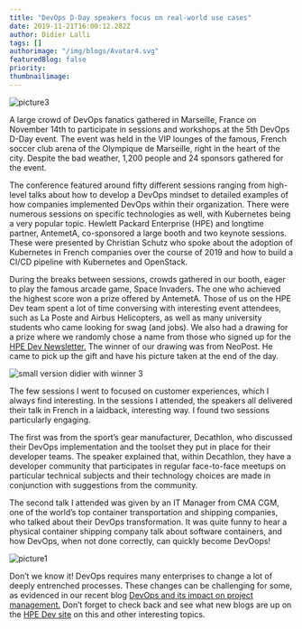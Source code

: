 ```yaml
---
title: "DevOps D-Day speakers focus on real-world use cases"
date: 2019-11-21T16:00:12.282Z
author: Didier Lalli 
tags: []
authorimage: "/img/blogs/Avatar4.svg"
featuredBlog: false
priority:
thumbnailimage:
---
```

![picture3](https://hpe-developer-portal.s3.amazonaws.com/uploads/media/2019/10/picture3-1574352241077.png)

A large crowd of DevOps fanatics gathered in Marseille, France on November 14th to participate in sessions and workshops at the 5th DevOps D-Day event. The event was held in the VIP lounges of the famous, French soccer club arena of the Olympique de Marseille, right in the heart of the city. Despite the bad weather, 1,200 people and 24 sponsors gathered for the event. 

The conference featured around fifty different sessions ranging from high-level talks about how to develop a DevOps mindset to detailed examples of how companies implemented DevOps within their organization. There were numerous sessions on specific technologies as well, with Kubernetes being a very popular topic. Hewlett Packard Enterprise (HPE) and longtime partner, AntemetA, co-sponsored a large booth and two keynote sessions. These were presented by Christian Schutz who spoke about the adoption of Kubernetes in French companies over the course of 2019 and how to build a CI/CD pipeline with Kubernetes and OpenStack. 

During the breaks between sessions, crowds gathered in our booth, eager to play the famous arcade game, Space Invaders. The one who achieved the highest score won a prize offered by AntemetA. Those of us on the HPE Dev team spent a lot of time conversing with interesting event attendees, such as La Poste and Airbus Helicopters, as well as many university students who came looking for swag (and jobs). We also had a drawing for a prize where we randomly chose a name from those who signed up for the [HPE Dev Newsletter.](https://hpe-developer.8ar.ms/newsletter-signup) The winner of our drawing was from NeoPost. He came to pick up the gift and have his picture taken at the end of the day.


![small version didier with winner 3](https://hpe-developer-portal.s3.amazonaws.com/uploads/media/2019/10/small-version-didier-with-winner-3-1574454720874.jpg)

The few sessions I went to focused on customer experiences, which I always find interesting. In the sessions I attended, the speakers all delivered their talk in French in a laidback, interesting way. I found two sessions particularly engaging.

The first was from the sport’s gear manufacturer, Decathlon, who discussed their DevOps implementation and the toolset they put in place for their developer teams. The speaker explained that, within Decathlon, they have a developer community that participates in regular face-to-face meetups on particular technical subjects and their technology choices are made in conjunction with suggestions from the community. 

The second talk I attended was given by an IT Manager from CMA CGM, one of the world’s top container transportation and shipping companies, who talked about their DevOps transformation. It was quite funny to hear a physical container shipping company talk about software containers, and how DevOps, when not done correctly, can quickly become DevOops!


![picture1](https://hpe-developer-portal.s3.amazonaws.com/uploads/media/2019/10/picture1-1574352210141.png)

Don’t we know it! DevOps requires many enterprises to change a lot of deeply entrenched processes. These changes can be challenging for some, as evidenced in our recent blog [DevOps and its impact on project management.](https://developer.hpe.com/blog/devops-and-its-impact-on-project-management) Don’t forget to check back and see what new blogs are up on the [HPE Dev site](https://developer.hpe.com/blog) on this and other interesting topics. 